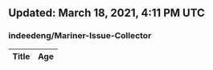 ## Updated: March 18, 2021, 4:11 PM UTC


### indeedeng/Mariner-Issue-Collector
|**Title**|**Age**|
|:----|:----|